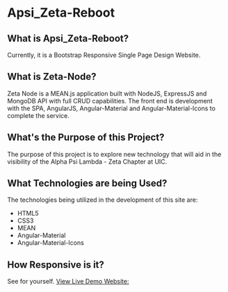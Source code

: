 # Apsi_Zeta-Reboot

## What is Apsi_Zeta-Reboot?
Currently, it is a Bootstrap Responsive Single Page Design Website.

## What is Zeta-Node?
Zeta Node is a MEAN.js application built with NodeJS, ExpressJS and MongoDB API with full CRUD capabilities.
The front end is development with the SPA, AngularJS, Angular-Material and Angular-Material-Icons to complete the service.

## What's the Purpose of this Project?
The purpose of this project is to explore new technology that will aid in the visibility of the Alpha Psi Lambda - Zeta Chapter at UIC.

## What Technologies are being Used?
The technologies being utilized in the development of this site are:
- HTML5
- CSS3
- MEAN
- Angular-Material
- Angular-Material-Icons

## How Responsive is it?
See for yourself.
[View Live Demo Website:](http://192.241.184.202:3000/)